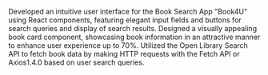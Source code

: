 Developed an intuitive user interface for the Book Search App "Book4U" using React components, 
featuring elegant input fields and buttons for search queries and display of search results.
Designed a visually appealing book card component, showcasing book information in an attractive 
manner to enhance user experience up to 70%.
Utilized the Open Library Search API to fetch book data by making HTTP requests with the Fetch API or 
Axios1.4.0 based on user search queries.

